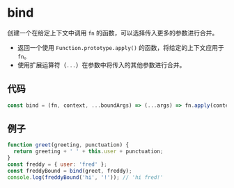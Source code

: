 # bind

创建一个在给定上下文中调用 `fn` 的函数，可以选择传入更多的参数进行合并。

- 返回一个使用 `Function.prototype.apply()` 的函数，将给定的上下文应用于 `fn`。
- 使用扩展运算符（`...`）在参数中将传入的其他参数进行合并。

## 代码

```js
const bind = (fn, context, ...boundArgs) => (...args) => fn.apply(context, [...boundArgs, ...args]);
```

## 例子

```js
function greet(greeting, punctuation) {
  return greeting + ' ' + this.user + punctuation;
}
const freddy = { user: 'fred' };
const freddyBound = bind(greet, freddy);
console.log(freddyBound('hi', '!')); // 'hi fred!'
```
